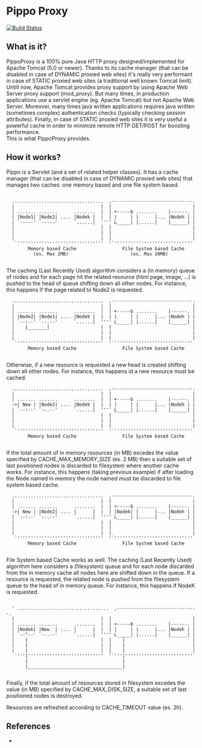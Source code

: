 # Pippo Proxy

[![Build Status](https://api.travis-ci.org/gtesei/pippoproxy.svg?branch=master)](https://travis-ci.org/gtesei/pippoproxy)

## What is it?

  PippoProxy is a 100% pure Java HTTP proxy designed/implemented for 
  Apache Tomcat (5.0 or newer). Thanks to its cache manager (that can be 
  disabled in case of DYNAMIC proxied web sites) it's really very performant 
  in case of STATIC proxied web sites (a traditional well known Tomcat limit).
  Untill now, Apache Tomcat provides proxy support by 
  using Apache Web Server proxy support (mod_proxy). But many times, in 
  production applications use a servlet engine (eg. Apache Tomcat) but not 
  Apache Web Server. Moreover, many times java written applications 
  requires java written (sometimes complex) authentication checks (typically 
  checking session attributes). Finally, in case of STATIC proxied web 
  sites  it is very useful a powerful cache in order to minimize remote HTTP 
  GET/POST for boosting performance.  
  This is what PippoProxy provides. 
  
  
## How it works?

  Pippo is a Servlet (and a set of related helper classes). 
  It has a cache manager (that can be disabled in case of DYNAMIC proxied web sites) 
  that manages two caches: one memory based and one file system based. 
  
```
  
  ..................................  ,------------------------------.
  |                                |  |                              |
  | ....... .......      ........  |  | +-----b ........    |------. |
  | |Node1| |Node2| .... |Nodek |  |  | |     | |      |... |Nodeh | |
  | `-----' `-----'      `......|  '''' L_____| |......|    |______| |
  |                                |  |                              |
  |                                |  |                              |
  |                                |  |                              |
   `''''''''''''''''''''''''''''''''  '`'''''''''''''''''''''''''''''
        Memory based Cache                 File System based Cache
          (es. Max 2MB)                       (es. Max 20MB)
  
```

  The caching (Last Recently Used) algorithm considers a (in memory) queue of nodes 
  and for each page hit the related resource (html page, image, ...) is pushed 
  to the head of queue shifting down all other nodes. For instance, this happens 
  if the page related to Node2 is requested. 

```
  ..................................  ,------------------------------.
  |                                |  |                              |
  | ....... .......      ........  |  | +-----b ........    |------. |
  | |Node2| |Node1| .... |Nodek |  |  | |     | |      |... |Nodeh | |
  | `--:--' `--.--'      `......|  '''' L_____| |......|    |______| |
  |    |_______|                   |  |                              |
  |                                |  |                              |
  |                                |  |                              |
   `''''''''''''''''''''''''''''''''  '`'''''''''''''''''''''''''''''
        Memory based Cache                 File System based Cache
  
```

  Otherwise, if a new resource is requested a new head is created shifting 
  down all other nodes. For instance, this happens id a new resource must be cached. 

```
  ..................................  ,------------------------------.
  |                                |  |                              |
  | ....... .......      ........  |  | +-----b ........    |------. |
  ->| New | |Node2| .... |Nodek |  |  | |     | |      |... |Nodeh | |
  | `--:--' `--.--'      `......|  '''' L_____| |......|    |______| |
  |                                |  |                              |
  |                                |  |                              |
  |                                |  |                              |
   `''''''''''''''''''''''''''''''''  '`'''''''''''''''''''''''''''''
        Memory based Cache                 File System based Cache
  
```

  If the total amount of in memory resources (in MB) excedes the value specified by 
  CACHE_MAX_MEMORY_SIZE (es. 2 MB) then a suitable set of last positioned nodes is discarded 
  to filesystem where another cache works. For instance, this happens (taking previous example) 
  if after loading the Node named <New> in memory the node named <Nodek> must be discarded 
  to file system based cache. 

```
  ..................................  ,------------------------------.
  |                                |  |                              |
  | ....... .......      ........  |  | +-----b ........    |------. |
  ->| New | |Node2| .... |      |  |  | |Nodek| |      |... |Nodeh | |
  | `--:--' `--.--'      `......|  '''' L_____| |......|    |______| |
  |                                |  |                              |
  |                                |  |                              |
  |                                |  |                              |
   `''''''''''''''''''''''''''''''''  '`'''''''''''''''''''''''''''''
        Memory based Cache                 File System based Cache
  
```

  File System based Cache works as well. The caching (Last Recently Used) algorithm here 
  considers a (filesystem) queue and for each node discarded from the in memory cache all nodes here are 
  shifted down in the queue. If a resource is requested, the related node is pushed from the filesystem 
  queue to the head of in memory queue. For instance, this happens if NodeK is requested.

```
  
  ' ..................................  ,------------------------------.
  |                                |  |                              |
  | ....... .......      ........  |  | +-----b ........    |------. |
  | |Nodek| |New  | .... |      |  |  | |     | |      |... |Nodeh | |
  | `--^--' `--.--'      `......|  '''' L_____| |......|    |______| |
  |    |                           |  |    |                         |
  |    |                           |  |    |                         |
  |    |                           |  |    |                         |
   `'''|''''''''''''''''''''''''''''  '`'''|'''''''''''''''''''''''''
       |                                   |
       |___________________________________|
  
```

  Finally, if the total amount of resources stored in filesystem excedes the value (in MB) specified 
  by CACHE_MAX_DISK_SIZE, a suitable set of last positioned nodes is destroyed. 
  
  Resources are refreshed according to CACHE_TIMEOUT value (es. 2h). 

## References 
* [PippoProxy homepage]: http://sourceforge.net/projects/pippoproxy/ "PippoProxy homepage"